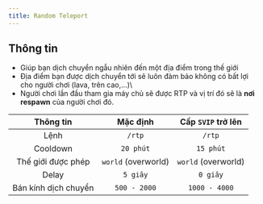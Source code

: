 ```yaml
---
title: Random Teleport
---
```


## Thông tin

- Giúp bạn dịch chuyển ngẫu nhiên đến một địa điểm trong thế giới
- Địa điểm bạn được dịch chuyển tới sẽ luôn đảm bảo không có bất lợi cho người chơi (lava, trên cao,...)\
- Người chơi lần đầu tham gia máy chủ sẽ được RTP và vị trí đó sẽ là **nơi respawn** của người chơi đó.

|      Thông tin       |      Mặc định       | Cấp `SVIP` trở lên  |
| :------------------: | :-----------------: | :-----------------: |
|         Lệnh         |       `/rtp`        |       `/rtp`        |
|       Cooldown       |      `20 phút`      |      `15 phút`      |
|  Thế giới được phép  | `world` (overworld) | `world` (overworld) |
|        Delay         |      `5 giây`       |      `0 giây`       |
| Bán kính dịch chuyển |    `500 - 2000`     |    `1000 - 4000`    |
